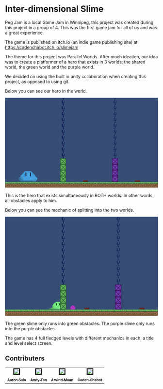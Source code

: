 # Inter-dimensional Slime
 Peg Jam is a local Game Jam in Winnipeg, this project was created during this project in a group of 4. This was the first game jam for all of us and was a great experience.
 
 The game is published on itch.io (an indie game publishing site) at https://cadenchabot.itch.io/slimejam

The theme for this project was Parallel Worlds.
After much ideation, our idea was to create a platformer of a hero that exists in 3 worlds: the shared world, the green world and the purple world.

We decided on using the built in unity collaboration when creating this project, as opposed to using git. 

Below you can see our hero in the world.


![Blue Slime](Screenshots/blueslime.png)

This is the hero that exists simultaneously in BOTH worlds. In other words, all obstacles apply to him.

Below you can see the mechanic of splitting into the two worlds.

![Green&Purple Slime](Screenshots/gpslimes.png)

The green slime only runs into green obstacles. The purple slime only runs into the purple obstacles.

The game has 4 full fledged levels with different mechanics in each, a title and level select screen.
 
## Contributers

<table>
<tr>
    <td style="text-align: center;">
        <a href="https://github.com/aaronsalo">
            <img src="https://avatars2.githubusercontent.com/u/55711630?s=460&v=4" width="125px;"style="border:solid;"/>
            <br/>
            <sub>
                <b>Aaron Salo</b>
            </sub>
        </a>
    </td>
    <td style="text-align: center;">
        <a href="https://github.com/andy-tan7">
            <img src="https://avatars2.githubusercontent.com/u/33612287?s=460&v=4" width="125px;" style="border:solid;"/>
            <br/>
            <sub>
                <b>Andy Tan</b>
            </sub>
        </a>
    </td>
        <td style="text-align: center;">
        <a href="https://github.com/arvind-maan">
            <img src="https://avatars3.githubusercontent.com/u/29124297?s=460&u=a3056b42ea57a516d23f726b109916c1f2dc47e9&v=4" width="125px;" style="border:solid;"/>
            <br/>
            <sub>
                <b>Arvind Maan</b>
            </sub>
        </a>
    </td>
        <td style="text-align: center;">
        <a href="https://github.com/cadenchabot">
            <img src="https://avatars2.githubusercontent.com/u/46728740?s=460&u=f074d2ef6f1a9548be2a5c7ab68e0afe6890269f&v=4" width="125px;" style="border:solid;"/>
            <br/>
            <sub>
                <b>Caden Chabot</b>
            </sub>
        </a>
    </td>
</tr>
</table>
